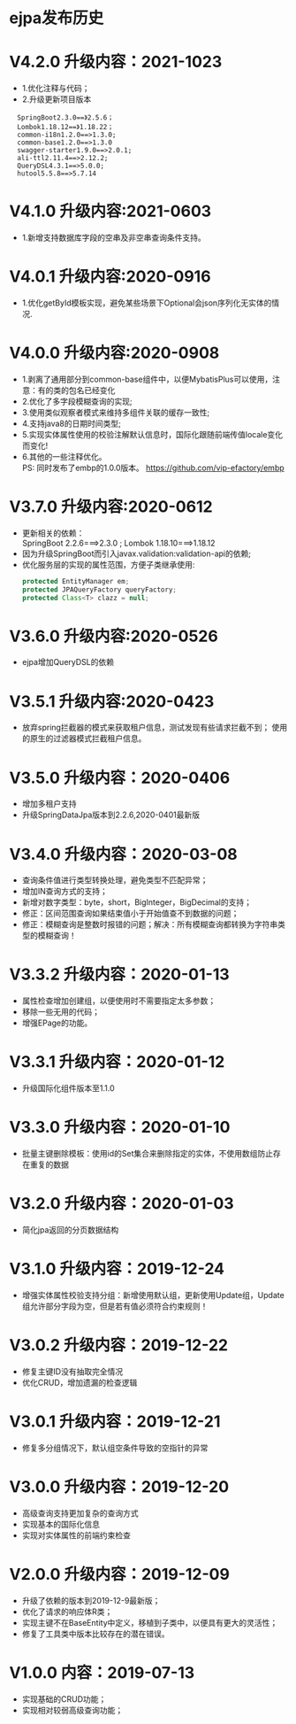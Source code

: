 # ejpa发布历史

# V4.2.0 升级内容：2021-1023 
- 1.优化注释与代码； 
- 2.升级更新项目版本
```4.1.0==》4.2.0;
  SpringBoot2.3.0==》2.5.6；
  Lombok1.18.12==》1.18.22；
  common-i18n1.2.0==>1.3.0;
  common-base1.2.0==>1.3.0
  swagger-starter1.9.0==>2.0.1;
  ali-ttl2.11.4==>2.12.2;
  QueryDSL4.3.1==>5.0.0;
  hutool5.5.8==>5.7.14
```
# V4.1.0 升级内容:2021-0603
- 1.新增支持数据库字段的空串及非空串查询条件支持。

# V4.0.1 升级内容:2020-0916
- 1.优化getById模板实现，避免某些场景下Optional会json序列化无实体的情况.

# V4.0.0 升级内容:2020-0908
- 1.剥离了通用部分到common-base组件中，以便MybatisPlus可以使用，注意：有的类的包名已经变化
- 2.优化了多字段模糊查询的实现;
- 3.使用类似观察者模式来维持多组件关联的缓存一致性;
- 4.支持java8的日期时间类型;
- 5.实现实体属性使用的校验注解默认信息时，国际化跟随前端传值locale变化而变化!
- 6.其他的一些注释优化。  
PS:  同时发布了embp的1.0.0版本。 https://github.com/vip-efactory/embp

# V3.7.0 升级内容:2020-0612
- 更新相关的依赖：  
   SpringBoot 2.2.6===>2.3.0 ;
   Lombok 1.18.10===>1.18.12
- 因为升级SpringBoot而引入javax.validation:validation-api的依赖;
- 优化服务层的实现的属性范围，方便子类继承使用: 
   ```java
   protected EntityManager em;
   protected JPAQueryFactory queryFactory;
   protected Class<T> clazz = null;
   ```
# V3.6.0 升级内容:2020-0526
- ejpa增加QueryDSL的依赖

# V3.5.1 升级内容:2020-0423
- 放弃spring拦截器的模式来获取租户信息，测试发现有些请求拦截不到；
  使用的原生的过滤器模式拦截租户信息。

# V3.5.0 升级内容：2020-0406
- 增加多租户支持
- 升级SpringDataJpa版本到2.2.6,2020-0401最新版

# V3.4.0 升级内容：2020-03-08
- 查询条件值进行类型转换处理，避免类型不匹配异常；
- 增加IN查询方式的支持；
- 新增对数字类型：byte，short，BigInteger，BigDecimal的支持；
- 修正：区间范围查询如果结束值小于开始值查不到数据的问题；
- 修正：模糊查询是整数时报错的问题；解决：所有模糊查询都转换为字符串类型的模糊查询！

# V3.3.2 升级内容：2020-01-13
- 属性检查增加创建组，以便使用时不需要指定太多参数；
- 移除一些无用的代码；
- 增强EPage的功能。

# V3.3.1 升级内容：2020-01-12
- 升级国际化组件版本至1.1.0

# V3.3.0 升级内容：2020-01-10
- 批量主键删除模板：使用id的Set集合来删除指定的实体，不使用数组防止存在重复的数据

# V3.2.0 升级内容：2020-01-03
- 简化jpa返回的分页数据结构

# V3.1.0 升级内容：2019-12-24
- 增强实体属性校验支持分组：新增使用默认组，更新使用Update组，Update组允许部分字段为空，但是若有值必须符合约束规则！

# V3.0.2 升级内容：2019-12-22
- 修复主键ID没有抽取完全情况
- 优化CRUD，增加遗漏的检查逻辑

# V3.0.1 升级内容：2019-12-21
- 修复多分组情况下，默认组空条件导致的空指针的异常

# V3.0.0 升级内容：2019-12-20
- 高级查询支持更加复杂的查询方式
- 实现基本的国际化信息
- 实现对实体属性的前端约束检查

# V2.0.0 升级内容：2019-12-09
- 升级了依赖的版本到2019-12-9最新版；
- 优化了请求的响应体R类；
- 实现主键不在BaseEntity中定义，移植到子类中，以便具有更大的灵活性；
- 修复了工具类中版本比较存在的潜在错误。

# V1.0.0 内容：2019-07-13
- 实现基础的CRUD功能；
- 实现相对较弱高级查询功能；
